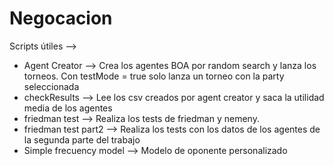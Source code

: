 # Negocacion

Scripts útiles -->
  - Agent Creator --> Crea los agentes BOA por random search y lanza los torneos. Con testMode = true solo lanza un torneo con la party seleccionada
  - checkResults --> Lee los csv creados por agent creator y saca la utilidad media de los agentes
  - friedman test --> Realiza los tests de friedman y nemeny.
  - friedman test part2 --> Realiza los tests con los datos de los agentes de la segunda parte del trabajo
  - Simple frecuency model --> Modelo de oponente personalizado
